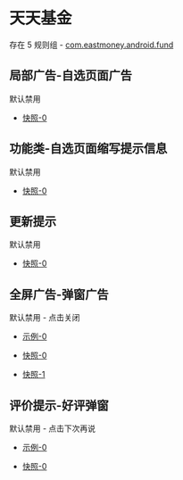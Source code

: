 # 天天基金

存在 5 规则组 - [com.eastmoney.android.fund](/src/apps/com.eastmoney.android.fund.ts)

## 局部广告-自选页面广告

默认禁用

- [快照-0](https://i.gkd.li/i/12642387)

## 功能类-自选页面缩写提示信息

默认禁用

- [快照-0](https://i.gkd.li/i/12642387)

## 更新提示

默认禁用

- [快照-0](https://i.gkd.li/i/13546927)

## 全屏广告-弹窗广告

默认禁用 - 点击关闭

- [示例-0](https://m.gkd.li/57941037/21743bbb-010a-410c-8ce1-57710d37722d)

- [快照-0](https://i.gkd.li/i/14149452)
- [快照-1](https://i.gkd.li/i/14332091)

## 评价提示-好评弹窗

默认禁用 - 点击下次再说

- [示例-0](https://m.gkd.li/57941037/d791a2f9-ae86-4389-8ee7-36a87f11b60d)

- [快照-0](https://i.gkd.li/i/14179508)
